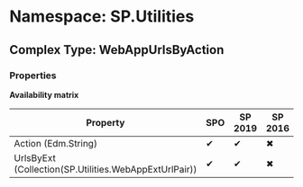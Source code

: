 # Namespace: SP.Utilities

## Complex Type: WebAppUrlsByAction

### Properties

**Availability matrix**

Property | SPO | SP 2019 | SP 2016 | SP 2013
----------|-----|---------|---------|--------
Action (Edm.String) | ✔ | ✔ | ✖ | ✖
UrlsByExt (Collection(SP.Utilities.WebAppExtUrlPair)) | ✔ | ✔ | ✖ | ✖
